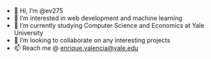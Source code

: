 - 👋 Hi, I’m @ev275
- 👀 I’m interested in web development and machine learning
- 🌱 I’m currently studying Computer Science and Economics at Yale University
- 💞️ I’m looking to collaborate on any interesting projects
- 📫 Reach me @ enrique.valencia@yale.edu

<!---
ev275/ev275 is a ✨ special ✨ repository because its `README.md` (this file) appears on your GitHub profile.
You can click the Preview link to take a look at your changes.
--->

